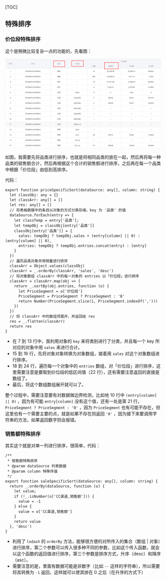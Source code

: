 [TOC]

## 特殊排序

### 价位段特殊排序

这个是稍微比较复杂一点的功能的，先看图：

![image-20190917164114202](assets/image-20190917164114202.png)

如图，我需要先将品类进行排序，也就是将相同品类的放在一起，然后再将每一种品类的销售额合计，然后再根据这个合计的销售额进行排序，之后再在每一个品类中根据「价位段」由低到高排序。

代码：

```tsx
export function priceSpecificSort(dataSource: any[], column: string) {
  let classObj: any = {}
  let classArr: any[] = []
  let res: any[] = []
  // 将表格数据中的条目以对象的方式分类存储，key 为 '品类' 的值
  dataSource.forEach(entry => {
    let classTemp = entry['品类'];
    let tempObj = classObj[entry['品类']]
    classObj[entry['品类']] = {
      sales: tempObj ? tempObj.sales + (entry[column] || 0) : (entry[column] || 0),
      entries: tempObj ? tempObj.entries.concat(entry) : [entry]
    }
  })
  // 遍历品类对象并用销量进行排序
  classArr = Object.values(classObj)
  classArr = _.orderBy(classArr, 'sales', 'desc')
  // 将对象数组 classArr 中的每一对象的 entries 以「价位段」进行排序
  classArr = classArr.map(obj => {
    return _.sortBy(obj.entries, function (o) {
      let PriceSegment = o['价位段']
      PriceSegment = PriceSegment ? PriceSegment : '0'
      return Number(PriceSegment.slice(1, PriceSegment.indexOf(',')))
    })
  })
  // 将 classArr 中的数组项展开，并返回给 res
  res = _.flatten(classArr)
  return res
}
```

- 在 7 到 13 行中，我利用对象的 `key` 来将类别进行了分类，并且每一个 key 所对应的对象中用 `sales` 来进行合计。
- 15 到 16 行，先将对象对象转换为对象数组，接着用 `sales` 对这个对象数组进行排序。
- 18 到 24 行，遍历每一个对象中的 `entries` 数组，对「价位段」进行排序，这里需要注意是要取到价位段的低区间值（22 行），还有需要注意返回的直接是数组了。
- 最后，将这个数组数组展开就可以了。

整个过程中，需要注意要有对数据做边界检测，比如地 10 行中 `(entry[column] || 0)` ，因为有可能 `entry[column]` 没有这个值，还有一处是第 21 行，`PriceSegment ? PriceSegment : '0'` ，因为 `PriceSegment` 也有可能不存在，但这里也有一个需要主要的点，就是如果不存在则返回 `'0'` ，因为接下来要调用字符串的方法，如果返回数字则会报错。

### 销售额特殊排序

其实这个就是对单一列进行排序，很简单，代码：

```tsx
/**
 * 销售额特殊排序
 * @param dataSource 列表数据
 * @param column 特殊传值
 */
export function saleSpecificSort(dataSource: any[], column: string) {
  return _.orderBy(dataSource, function (o) {
    let value;
    if (!_.isNumber(o['CC渠道,销售额'])) {
      value = -1
    } else {
      value = o['CC渠道,销售额']
    }
    return value
  }, 'desc')
}
```

- 利用了 `lodash` 的 `orderBy` 方法，能够很方便的对所传入的集合（数组 | 对象）进行排序，第二个参数可以传入很多种不同的参数，比如这个传入函数，就会以这个函数的返回值进行排序，第三个参数是排序方式，升序（desc）和降序（asc）。
- 需要注意的是，里面有数据可能是非数字（比如 `--` 这样的字符串），所以需要将其转换为 `-1` 返回，这样就可以使其排在 0 之后（在升序的方式下）

